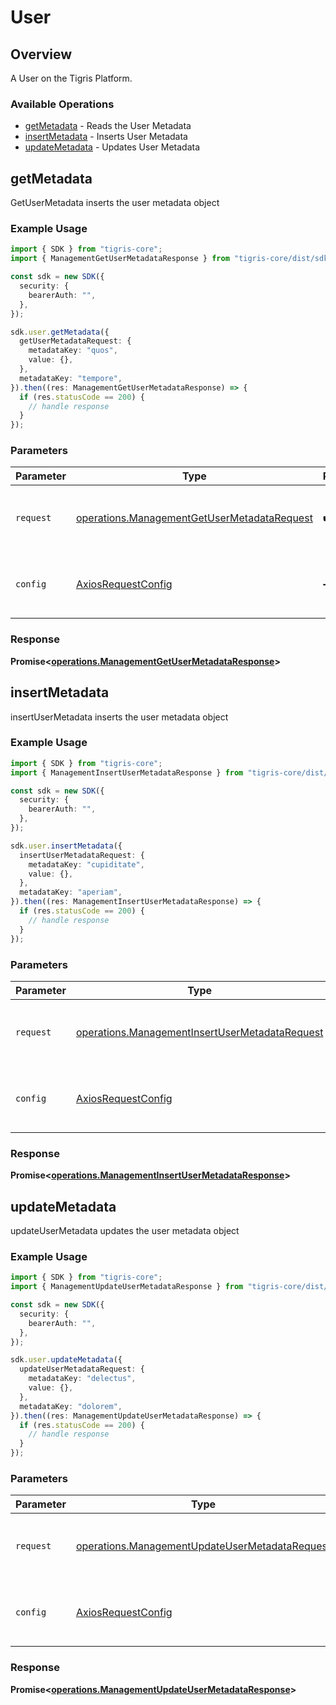 # User

## Overview

A User on the Tigris Platform.

### Available Operations

* [getMetadata](#getmetadata) - Reads the User Metadata
* [insertMetadata](#insertmetadata) - Inserts User Metadata
* [updateMetadata](#updatemetadata) - Updates User Metadata

## getMetadata

GetUserMetadata inserts the user metadata object

### Example Usage

```typescript
import { SDK } from "tigris-core";
import { ManagementGetUserMetadataResponse } from "tigris-core/dist/sdk/models/operations";

const sdk = new SDK({
  security: {
    bearerAuth: "",
  },
});

sdk.user.getMetadata({
  getUserMetadataRequest: {
    metadataKey: "quos",
    value: {},
  },
  metadataKey: "tempore",
}).then((res: ManagementGetUserMetadataResponse) => {
  if (res.statusCode == 200) {
    // handle response
  }
});
```

### Parameters

| Parameter                                                                                                  | Type                                                                                                       | Required                                                                                                   | Description                                                                                                |
| ---------------------------------------------------------------------------------------------------------- | ---------------------------------------------------------------------------------------------------------- | ---------------------------------------------------------------------------------------------------------- | ---------------------------------------------------------------------------------------------------------- |
| `request`                                                                                                  | [operations.ManagementGetUserMetadataRequest](../../models/operations/managementgetusermetadatarequest.md) | :heavy_check_mark:                                                                                         | The request object to use for the request.                                                                 |
| `config`                                                                                                   | [AxiosRequestConfig](https://axios-http.com/docs/req_config)                                               | :heavy_minus_sign:                                                                                         | Available config options for making requests.                                                              |


### Response

**Promise<[operations.ManagementGetUserMetadataResponse](../../models/operations/managementgetusermetadataresponse.md)>**


## insertMetadata

insertUserMetadata inserts the user metadata object

### Example Usage

```typescript
import { SDK } from "tigris-core";
import { ManagementInsertUserMetadataResponse } from "tigris-core/dist/sdk/models/operations";

const sdk = new SDK({
  security: {
    bearerAuth: "",
  },
});

sdk.user.insertMetadata({
  insertUserMetadataRequest: {
    metadataKey: "cupiditate",
    value: {},
  },
  metadataKey: "aperiam",
}).then((res: ManagementInsertUserMetadataResponse) => {
  if (res.statusCode == 200) {
    // handle response
  }
});
```

### Parameters

| Parameter                                                                                                        | Type                                                                                                             | Required                                                                                                         | Description                                                                                                      |
| ---------------------------------------------------------------------------------------------------------------- | ---------------------------------------------------------------------------------------------------------------- | ---------------------------------------------------------------------------------------------------------------- | ---------------------------------------------------------------------------------------------------------------- |
| `request`                                                                                                        | [operations.ManagementInsertUserMetadataRequest](../../models/operations/managementinsertusermetadatarequest.md) | :heavy_check_mark:                                                                                               | The request object to use for the request.                                                                       |
| `config`                                                                                                         | [AxiosRequestConfig](https://axios-http.com/docs/req_config)                                                     | :heavy_minus_sign:                                                                                               | Available config options for making requests.                                                                    |


### Response

**Promise<[operations.ManagementInsertUserMetadataResponse](../../models/operations/managementinsertusermetadataresponse.md)>**


## updateMetadata

updateUserMetadata updates the user metadata object

### Example Usage

```typescript
import { SDK } from "tigris-core";
import { ManagementUpdateUserMetadataResponse } from "tigris-core/dist/sdk/models/operations";

const sdk = new SDK({
  security: {
    bearerAuth: "",
  },
});

sdk.user.updateMetadata({
  updateUserMetadataRequest: {
    metadataKey: "delectus",
    value: {},
  },
  metadataKey: "dolorem",
}).then((res: ManagementUpdateUserMetadataResponse) => {
  if (res.statusCode == 200) {
    // handle response
  }
});
```

### Parameters

| Parameter                                                                                                        | Type                                                                                                             | Required                                                                                                         | Description                                                                                                      |
| ---------------------------------------------------------------------------------------------------------------- | ---------------------------------------------------------------------------------------------------------------- | ---------------------------------------------------------------------------------------------------------------- | ---------------------------------------------------------------------------------------------------------------- |
| `request`                                                                                                        | [operations.ManagementUpdateUserMetadataRequest](../../models/operations/managementupdateusermetadatarequest.md) | :heavy_check_mark:                                                                                               | The request object to use for the request.                                                                       |
| `config`                                                                                                         | [AxiosRequestConfig](https://axios-http.com/docs/req_config)                                                     | :heavy_minus_sign:                                                                                               | Available config options for making requests.                                                                    |


### Response

**Promise<[operations.ManagementUpdateUserMetadataResponse](../../models/operations/managementupdateusermetadataresponse.md)>**

